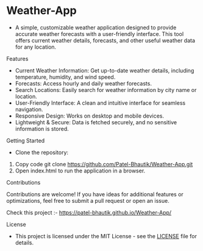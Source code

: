 # Weather-App

* A simple, customizable weather application designed to provide accurate weather forecasts with a user-friendly interface. This tool offers current weather details, forecasts, and other useful weather data for any location.

Features

* Current Weather Information: Get up-to-date weather details, including temperature, humidity, and wind speed.
* Forecasts: Access hourly and daily weather forecasts.
* Search Locations: Easily search for weather information by city name or location.
* User-Friendly Interface: A clean and intuitive interface for seamless navigation.
* Responsive Design: Works on desktop and mobile devices.
* Lightweight & Secure: Data is fetched securely, and no sensitive information is stored.

Getting Started

* Clone the repository:
1. Copy code
	git clone https://github.com/Patel-Bhautik/Weather-App.git
2. Open index.html to run the application in a browser.

Contributions

Contributions are welcome! If you have ideas for additional features or optimizations, feel free to submit a pull request or open an issue.

Check this project :- https://patel-bhautik.github.io/Weather-App/

License
* This project is licensed under the MIT License - see the [LICENSE](https://github.com/Patel-Bhautik/Weather-App#MIT-1-ov-file) file for details.

